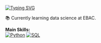 [![Typing SVG](https://readme-typing-svg.herokuapp.com/?color=1E90FF&size=35&center=true&vCenter=true&width=1000&duration=3000&lines=Hi+there+👋;I'm+Murilo,+really+into+data+science;+I+spend+time+every+day+studying+to+turn+ideas+into+real+impact+using+technology+and+data+science)](https://git.io/typing-svg)


📚 Currently learning data science at EBAC.

**Main Skills:**  
[![Python](https://img.shields.io/badge/-Python-FFD43B?style=flat&logo=python&logoColor=3776AB)](https://www.python.org/) [![SQL](https://img.shields.io/badge/-SQL-4479A1?style=flat&logo=postgresql&logoColor=white)](https://www.postgresql.org/)


